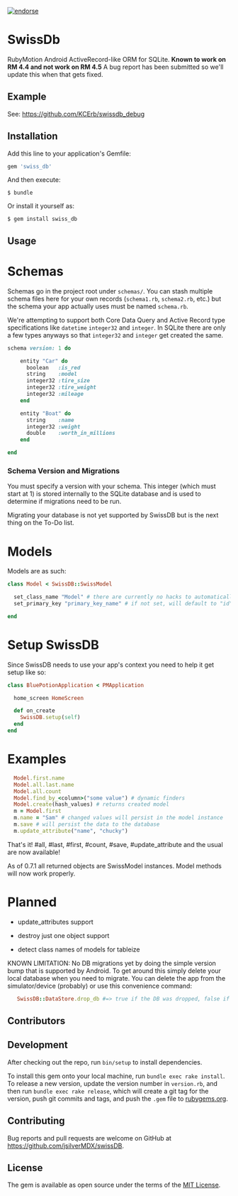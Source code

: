 [![endorse](https://api.coderwall.com/jsilverMDX/endorsecount.png)](https://coderwall.com/jsilverMDX)

# SwissDb

RubyMotion Android ActiveRecord-like ORM for SQLite. **Known to work on RM 4.4 and not work on RM 4.5** A bug report has been submitted so we'll update this when that gets fixed.

## Example

See: https://github.com/KCErb/swissdb_debug

## Installation

Add this line to your application's Gemfile:

```ruby
gem 'swiss_db'
```

And then execute:

    $ bundle

Or install it yourself as:

    $ gem install swiss_db

## Usage

# Schemas

Schemas go in the project root under `schemas/`. You can stash multiple schema files here for your own records (`schema1.rb`, `schema2.rb`, etc.) but the schema your app actually uses must be named `schema.rb`.

We're attempting to support both Core Data Query and Active Record type specifications like `datetime` `integer32` and `integer`. In SQLite there are only a few types anyways so that `integer32` and `integer` get created the same.

```ruby
schema version: 1 do

    entity "Car" do
      boolean   :is_red
      string    :model
      integer32 :tire_size
      integer32 :tire_weight
      integer32 :mileage
    end

    entity "Boat" do
      string    :name
      integer32 :weight
      double    :worth_in_millions
    end

end
```

### Schema Version and Migrations

You must specify a version with your schema. This integer (which must start at 1) is stored internally to the SQLite database and is used to determine if migrations need to be run.

Migrating your database is not yet supported by SwissDB but is the next thing on the To-Do list.

# Models

Models are as such:

```ruby
class Model < SwissDB::SwissModel

  set_class_name "Model" # there are currently no hacks to automatically get this. sorry.
  set_primary_key "primary_key_name" # if not set, will default to "id"

end
```

# Setup SwissDB

Since SwissDB needs to use your app's context you need to help it get setup like so:

```ruby
class BluePotionApplication < PMApplication

  home_screen HomeScreen

  def on_create
    SwissDB.setup(self)
  end
end
```

# Examples

```ruby
  Model.first.name
  Model.all.last.name
  Model.all.count
  Model.find_by_<column>("some value") # dynamic finders
  Model.create(hash_values) # returns created model
  m = Model.first
  m.name = "Sam" # changed values will persist in the model instance
  m.save # will persist the data to the database
  m.update_attribute("name", "chucky")
```


That's it! #all, #last, #first, #count, #save, #update_attribute and the usual are now available!

As of 0.7.1 all returned objects are SwissModel instances. Model methods will now work properly.

# Planned

* update_attributes support

* destroy just one object support

* detect class names of models for tableize

KNOWN LIMITATION: No DB migrations yet by doing the simple version bump that is supported by Android. To get around this simply delete your local database when you need to migrate. You can delete the app from the simulator/device (probably) or use this convenience command:

```ruby
   SwissDB::DataStore.drop_db #=> true if the DB was dropped, false if not
```

## Contributors


## Development

After checking out the repo, run `bin/setup` to install dependencies.

To install this gem onto your local machine, run `bundle exec rake install`. To release a new version, update the version number in `version.rb`, and then run `bundle exec rake release`, which will create a git tag for the version, push git commits and tags, and push the `.gem` file to [rubygems.org](https://rubygems.org).

## Contributing

Bug reports and pull requests are welcome on GitHub at https://github.com/jsilverMDX/swissDB.


## License

The gem is available as open source under the terms of the [MIT License](http://opensource.org/licenses/MIT).
